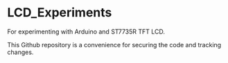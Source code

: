 # LCD_Experiments
For experimenting with Arduino and ST7735R TFT LCD.

This Github repository is a convenience for securing
the code and tracking changes.

